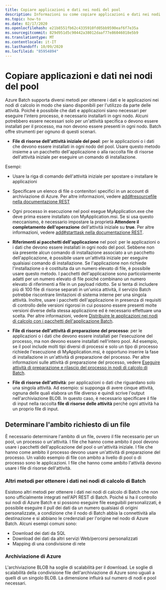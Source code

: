 ```yaml
---
title: Copiare applicazioni e dati nei nodi del pool
description: Informazioni su come copiare applicazioni e dati nei nodi del pool.
ms.topic: how-to
ms.date: 02/17/2020
ms.openlocfilehash: e21b8551fb62c4335910fd05bb9590eaf6f7e35a
ms.sourcegitcommit: 829d951d5c90442a38012daaf77e86046018e5b9
ms.translationtype: MT
ms.contentlocale: it-IT
ms.lasthandoff: 10/09/2020
ms.locfileid: "85954894"
---
```

# <a name="copy-applications-and-data-to-pool-nodes"></a>Copiare applicazioni e dati nei nodi del pool

Azure Batch supporta diversi metodi per ottenere i dati e le applicazioni nei nodi di calcolo in modo che siano disponibili per l'utilizzo da parte delle attività. Poiché è possibile che dati e applicazioni siano necessari per eseguire l'intero processo, è necessario installarli in ogni nodo. Alcuni potrebbero essere necessari solo per un'attività specifica o devono essere installati per il processo, ma non devono essere presenti in ogni nodo. Batch offre strumenti per ognuno di questi scenari.

- **File di risorse dell'attività iniziale del pool**: per le applicazioni o i dati che devono essere installati in ogni nodo del pool. Usare questo metodo insieme a un pacchetto dell'applicazione o alla raccolta file di risorse dell'attività iniziale per eseguire un comando di installazione.  

Esempi: 
- Usare la riga di comando dell'attività iniziale per spostare o installare le applicazioni

- Specificare un elenco di file o contenitori specifici in un account di archiviazione di Azure. Per altre informazioni, vedere [add#resourcefile nella documentazione REST](/rest/api/batchservice/pool/add#resourcefile)

- Ogni processo in esecuzione nel pool esegue MyApplication.exe che deve prima essere installato con MyApplication.msi. Se si usa questo meccanismo, è necessario impostare la proprietà **Attendere il completamento dell'operazione** dell'attività iniziale su **true**. Per altre informazioni, vedere [add#starttask nella documentazione REST](/rest/api/batchservice/pool/add#starttask).

- **Riferimenti ai pacchetti dell'applicazione** nel pool: per le applicazioni o i dati che devono essere installati in ogni nodo del pool. Sebbene non sia presente alcun comando di installazione associato a un pacchetto dell'applicazione, è possibile usare un'attività iniziale per eseguire qualsiasi comando di installazione. Se l'applicazione non richiede l'installazione o è costituita da un numero elevato di file, è possibile usare questo metodo. I pacchetti dell'applicazione sono particolarmente adatti per un numero elevato di file poiché combinano un numero elevato di riferimenti a file in un payload ridotto. Se si tenta di includere più di 100 file di risorse separati in un'unica attività, il servizio Batch potrebbe riscontrare limitazioni di sistema interne per una singola attività. Inoltre, usare i pacchetti dell'applicazione in presenza di requisiti di controllo delle versioni rigorosi in cui possono essere presenti molte versioni diverse della stessa applicazione ed è necessario effettuare una scelta. Per altre informazioni, vedere [Distribuire le applicazioni nei nodi di calcolo con i pacchetti dell'applicazione Batch](./batch-application-packages.md).

- **File di risorse dell'attività di preparazione del processo**: per le applicazioni o i dati che devono essere installati per l'esecuzione del processo, ma non devono essere installati nell'intero pool. Ad esempio, se il pool include molti tipi diversi di processi e solo un tipo di processo richiede l'esecuzione di MyApplication.msi, è opportuno inserire la fase di installazione in un'attività di preparazione del processo. Per altre informazioni sulle attività di preparazione del processo, vedere [Eseguire attività di preparazione e rilascio del processo in nodi di calcolo di Batch](./batch-job-prep-release.md).

- **File di risorse dell'attività**: per applicazioni o dati che riguardano solo una singola attività. Ad esempio: si supponga di avere cinque attività, ognuna delle quali elabora un file diverso e quindi scrive l'output nell'archiviazione BLOB.  In questo caso, è necessario specificare il file di input nella raccolta **file di risorse delle attività** perché ogni attività ha un proprio file di input.

## <a name="determine-the-scope-required-of-a-file"></a>Determinare l'ambito richiesto di un file

È necessario determinare l'ambito di un file, ovvero il file necessario per un pool, un processo o un'attività. I file che hanno come ambito il pool devono usare i pacchetti dell'applicazione del pool o un'attività iniziale. I file che hanno come ambito il processo devono usare un'attività di preparazione del processo. Un valido esempio di file con ambito a livello di pool o di processo sono le applicazioni. I file che hanno come ambito l'attività devono usare i file di risorse dell'attività.

### <a name="other-ways-to-get-data-onto-batch-compute-nodes"></a>Altri metodi per ottenere i dati nei nodi di calcolo di Batch

Esistono altri metodi per ottenere i dati nei nodi di calcolo di Batch che non sono ufficialmente integrati nell'API REST di Batch. Poiché si ha il controllo sui nodi di Azure Batch e si possono eseguire file eseguibili personalizzati, è possibile eseguire il pull dei dati da un numero qualsiasi di origini personalizzate, a condizione che il nodo di Batch abbia la connettività alla destinazione e si abbiano le credenziali per l'origine nel nodo di Azure Batch. Alcuni esempi comuni sono:

- Download dei dati da SQL
- Download dei dati da altri servizi Web/percorsi personalizzati
- Mapping di una condivisione di rete

### <a name="azure-storage"></a>Archiviazione di Azure

L'archiviazione BLOB ha soglie di scalabilità per il download. Le soglie di scalabilità della condivisione file dell'archiviazione di Azure sono uguali a quelli di un singolo BLOB. La dimensione influirà sul numero di nodi e pool necessari.

